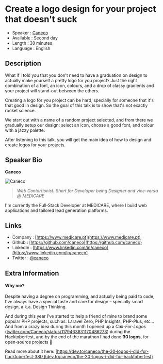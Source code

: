 Create a logo design for your project that doesn't suck
=======================================================

* Speaker   : [Caneco](https://pixels.camp/caneco)
* Available : Second day
* Length    : 30 minutes
* Language  : English

Description
-----------

What if I told you that you don't need to have a graduation on design to actually make yourself a pretty logo for you project?
Just the right combination of a font, an icon, colours, and a drop of classy gradients and your  project will stand-out between the others.

Creating a logo for you project can be hard, specially for someone that it's that good in design. So the goal of this talk is to show that's not exactly rocket science.

We start out with a name of a random project selected, and from there we gradually setup our design: select an icon, choose a good font, and colour with a jazzy palette.

After listening to this talk, you will get the main idea of how to design and create logos for your projects.

Speaker Bio
-----------

**Caneco**

![Caneco](https://avatars0.githubusercontent.com/u/502041?v=4)

> _Web Contortionist. Short for Developer being Designer and vice-versa @ MEDICARE_

I'm currently the Full-Stack Developer at MEDICARE, where I build web applications and tailored lead generation platforms.

Links
-----

* Company : [https://www.medicare.pt](https://www.medicare.pt)
* Github : [https://github.com/caneco](https://github.com/caneco)
* LinkedIn : [https://www.linkedin.com/in/caneco](https://www.linkedin.com/in/caneco)
* Twitter : [@caneco](https://twitter.com/caneco)

Extra Information
-----------------

#### Why me?

Despite having a degree on programming, and actually being paid to code, I've always have a special taste and care for design – specially smart design, a.k.a. Design Thinking.

And during this year I've started to help a friend of mine to brand some popular PHP projects, such as: Laravel Zero, PHP Insights, PHP-Plus, etc… And from a crazy idea during this month I opened up a *Call-For-Logos* ([twitter.com/Caneco/status/1179463831170486273](https://twitter.com/Caneco/status/1179463831170486273)) during the Hacktoberfest, and by the end of the marathon I had done **30 logos**, for open-source projects 🎉

Read more about it here: [https://dev.to/caneco/the-30-logos-i-did-for-hacktoberfest-38l7](dev.to/caneco/the-30-logos-i-did-for-hacktoberfest)
